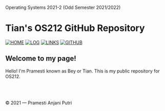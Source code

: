 Operating Systems 2021-2 (Odd Semester 2021/2022)

# Tian's OS212 GitHub Repository

[![HOME](https://img.shields.io/badge/-HOME-FFFF00?style=for-the-badge&logoColor=white)](.)
[![LOG](https://img.shields.io/badge/-LOG-FF0080?style=for-the-badge&logoColor=white)](TXT/mylog.txt)
[![LINKS](https://img.shields.io/badge/-LINKS-8000FF?style=for-the-badge&logoColor=white)](LINKS/)
[![GITHUB](https://img.shields.io/badge/GitHub-100000?style=for-the-badge&logo=github&logoColor=white)](https://github.com/tianpramesti/os212)

## Welcome to my page! 

Hello! I'm Pramesti known as Bey or Tian. This is my public repository for OS212.  

<br>
<br>
<br>
© 2021 — Pramesti Anjani Putri
